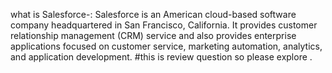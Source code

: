 
what is Salesforce-:
Salesforce is an American cloud-based software company headquartered in San Francisco, California. It provides customer relationship management (CRM) service and also provides enterprise applications focused on customer service, marketing automation, analytics, and application development.
#this is review question so please explore .
